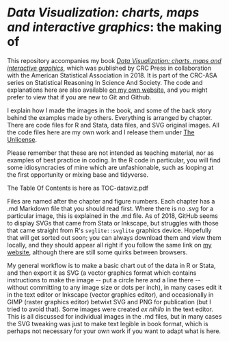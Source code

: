 # *Data Visualization: charts, maps and interactive graphics*: the making of

This repository accompanies my book [*Data Visualization: charts, maps and interactive graphics*](https://www.routledge.com/Data-Visualization-Charts-Maps-and-Interactive-Graphics/Grant/p/book/9781138707603), which was published by CRC Press in collaboration with the American Statistical Association in 2018. It is part of the CRC-ASA series on Statistical Reasoning In Science And Society. The code and explanations here are also available [on my own website](http://www.robertgrantstats.co.uk/dataviz-book.html), and you might prefer to view that if you are new to Git and Github.

I explain how I made the images in the book, and some of the back story behind the examples made by others. Everything is arranged by chapter. There are code files for R and Stata, data files, and SVG original images. All the code files here are my own work and I release them under [The Unlicense](http://unlicense.org/).

Please remember that these are not intended as teaching material, nor as examples of best practice in coding. In the R code in particular, you will find some idiosyncracies of mine which are unfashionable, such as looping at the first opportunity or mixing base and tidyverse.

The Table Of Contents is here as TOC-dataviz.pdf

Files are named after the chapter and figure numbers. Each chapter has a .md Markdown file that you should read first. Where there is no .svg for a particular image, this is explained in the .md file. As of 2018, GitHub seems to display SVGs that came from Stata or Inkscape, but struggles with those that came straight from R's `svglite::svglite` graphics device. Hopefully that will get sorted out soon; you can always download them and view them locally, and they should appear all right if you follow the same link on [my website](http://www.robertgrantstats.co.uk/dataviz-book.html), although there are still some quirks between browsers.

My general workflow is to make a basic chart out of the data in R or Stata, and then export it as SVG (a vector graphics format which contains instructions to make the image -- put a circle here and a line there -- without committing to any image size or dots per inch), in many cases edit it in the text editor or Inkscape (vector graphics editor), and occasionally in GIMP (raster graphics editor) betwixt SVG and PNG for publication (but I tried to avoid that). Some images were created *ex nihilo* in the text editor. This is all discussed for individual images in the .md files, but in many cases the SVG tweaking was just to make text legible in book format, which is perhaps not necessary for your own work if you want to adapt what is here.
